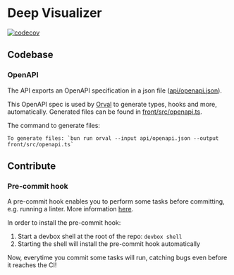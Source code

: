 # Deep Visualizer

[![codecov](https://codecov.io/gh/florent-martineau/deep-visualizer/branch/main/graph/badge.svg)](https://codecov.io/gh/florent-martineau/deep-visualizer)

## Codebase

### OpenAPI

The API exports an OpenAPI specification in a json file ([api/openapi.json](api/openapi.json)).

This OpenAPI spec is used by [Orval](https://orval.dev/) to generate types, hooks and more, automatically. Generated files can be found in [front/src/openapi.ts](front/src/openapi.ts).

The command to generate files:

```
To generate files: `bun run orval --input api/openapi.json --output front/src/openapi.ts`
```

## Contribute

### Pre-commit hook

A pre-commit hook enables you to perform some tasks before committing, e.g. running a linter. More information [here](https://pre-commit.com/).

In order to install the pre-commit hook:

1. Start a devbox shell at the root of the repo: `devbox shell`
1. Starting the shell will install the pre-commit hook automatically

Now, everytime you commit some tasks will run, catching bugs even before it reaches the CI!
